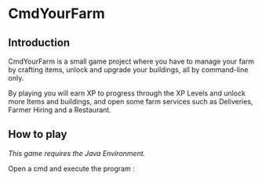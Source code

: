 # CmdYourFarm

## Introduction
CmdYourFarm is a small game project where you have to manage your farm by crafting items, 
unlock and upgrade your buildings, all by command-line only. 

By playing you will earn XP to progress through the XP
Levels and unlock more Items and buildings, and open some farm services such as Deliveries, 
Farmer Hiring and a Restaurant.

## How to play
_This game requires the Java Environment._

Open a cmd and execute the program :
